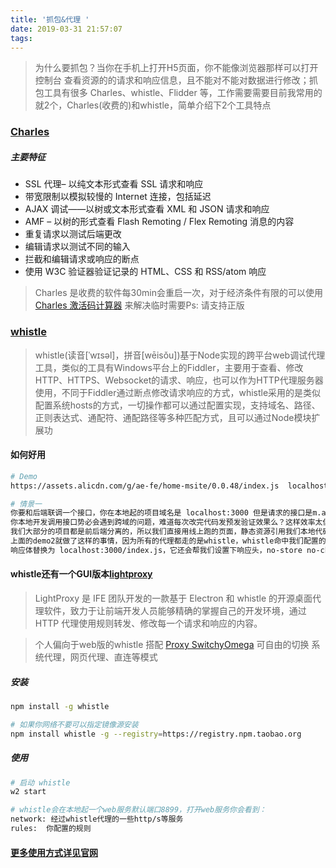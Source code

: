 ```yaml
---
title: '抓包&代理 '
date: 2019-03-31 21:57:07
tags:
---
```



> 为什么要抓包？当你在手机上打开H5页面，你不能像浏览器那样可以打开控制台 查看资源的的请求和响应信息，且不能对不能对数据进行修改；抓包工具有很多 Charles、whistle、Flidder 等，工作需要需要目前我常用的就2个，Charles(收费的)和whistle，简单介绍下2个工具特点


### [Charles](https://www.charlesproxy.com/)

##### 主要特征
- SSL 代理– 以纯文本形式查看 SSL 请求和响应
- 带宽限制以模拟较慢的 Internet 连接，包括延迟
- AJAX 调试——以树或文本形式查看 XML 和 JSON 请求和响应
- AMF – 以树的形式查看 Flash Remoting / Flex Remoting 消息的内容
- 重复请求以测试后端更改
- 编辑请求以测试不同的输入
- 拦截和编辑请求或响应的断点
- 使用 W3C 验证器验证记录的 HTML、CSS 和 RSS/atom 响应

> Charles 是收费的软件每30min会重启一次，对于经济条件有限的可以使用 [Charles 激活码计算器](https://www.zzzmode.com/mytools/charles/) 来解决临时需要Ps: 请支持正版

### [whistle](https://github.com/avwo/whistle)
> whistle(读音[ˈwɪsəl]，拼音[wēisǒu])基于Node实现的跨平台web调试代理工具，类似的工具有Windows平台上的Fiddler，主要用于查看、修改HTTP、HTTPS、Websocket的请求、响应，也可以作为HTTP代理服务器使用，不同于Fiddler通过断点修改请求响应的方式，whistle采用的是类似配置系统hosts的方式，一切操作都可以通过配置实现，支持域名、路径、正则表达式、通配符、通配路径等多种匹配方式，且可以通过Node模块扩展功

#### 如何好用

```bash
# Demo
https://assets.alicdn.com/g/ae-fe/home-msite/0.0.48/index.js  localhost:3000/index.js

# 情景一
你要和后端联调一个接口，你在本地起的项目域名是 localhost:3000 但是请求的接口是m.aliexpress.com/get/countrylist.htm, 
你本地开发调用接口势必会遇到跨域的问题，难道每次改完代码发预发验证效果么？这样效率太低了，
我们大部分的项目都是前后端分离的，所以我们直接用线上跑的页面，静态资源引用我们本地代码，一边调试一遍看效果岂不美哉，
上面的demo2就做了这样的事情，因为所有的代理都走的是whistle，whistle命中我们配置的规则会把https://assets.alicdn.com/g/ae-fe/home-msite/0.0.48/index.js 的
响应体替换为 localhost:3000/index.js，它还会帮我们设置下响应头，no-store no-chche,解决我们改完代码立即生效问题
```


#### whistle还有一个GUI版本[lightproxy](https://github.com/alibaba/lightproxy)

> LightProxy 是 IFE 团队开发的一款基于 Electron 和 whistle 的开源桌面代理软件，致力于让前端开发人员能够精确的掌握自己的开发环境，通过 HTTP 代理使用规则转发、修改每一个请求和响应的内容。

>  个人偏向于web版的whistle 搭配 [Proxy SwitchyOmega](https://chrome.google.com/webstore/detail/proxy-switchyomega/padekgcemlokbadohgkifijomclgjgif) 可自由的切换 系统代理，网页代理、直连等模式

##### 安装
```bash
npm install -g whistle

# 如果你网络不要可以指定镜像源安装
npm install whistle -g --registry=https://registry.npm.taobao.org
```

##### 使用
```bash
# 启动 whistle
w2 start

# whistle会在本地起一个web服务默认端口8899，打开web服务你会看到：
network: 经过whistle代理的一些http/s等服务
rules:  你配置的规则
```
#### [更多使用方式详见官网](http://wproxy.org/whistle/install.html)

